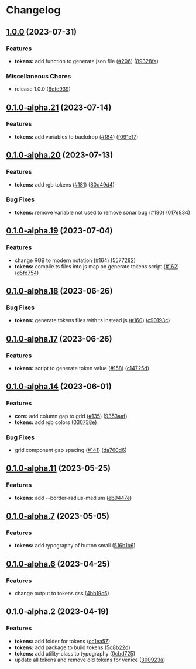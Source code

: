 # Changelog

## [1.0.0](https://github.com/juntossomosmais/atomium/compare/atomium-tokens-v0.1.0-alpha.21...atomium-tokens-v1.0.0) (2023-07-31)


### Features

* **tokens:** add function to generate json file ([#206](https://github.com/juntossomosmais/atomium/issues/206)) ([89328fa](https://github.com/juntossomosmais/atomium/commit/89328fac3805e8a2f9edd543d09cef093201cf03))


### Miscellaneous Chores

* release 1.0.0 ([6efe939](https://github.com/juntossomosmais/atomium/commit/6efe93990da3adf75a8fc4cae928cb303d0f8123))

## [0.1.0-alpha.21](https://github.com/juntossomosmais/atomium/compare/atomium-tokens-v0.1.0-alpha.20...atomium-tokens-v0.1.0-alpha.21) (2023-07-14)


### Features

* **tokens:** add variables to backdrop  ([#184](https://github.com/juntossomosmais/atomium/issues/184)) ([f091e17](https://github.com/juntossomosmais/atomium/commit/f091e1733e2d27ecdad4600ed01c16593b884048))

## [0.1.0-alpha.20](https://github.com/juntossomosmais/atomium/compare/atomium-tokens-v0.1.0-alpha.19...atomium-tokens-v0.1.0-alpha.20) (2023-07-13)


### Features

* **tokens:** add rgb tokens ([#181](https://github.com/juntossomosmais/atomium/issues/181)) ([80d49d4](https://github.com/juntossomosmais/atomium/commit/80d49d4449841cc093e35955bdf94a06c601e2d2))


### Bug Fixes

* **tokens:** remove variable not used to remove sonar bug ([#180](https://github.com/juntossomosmais/atomium/issues/180)) ([017e834](https://github.com/juntossomosmais/atomium/commit/017e834ba2704643cb16537b2d50b9765402ccc6))

## [0.1.0-alpha.19](https://github.com/juntossomosmais/atomium/compare/atomium-tokens-v0.1.0-alpha.18...atomium-tokens-v0.1.0-alpha.19) (2023-07-04)


### Features

* change RGB to modern notation ([#164](https://github.com/juntossomosmais/atomium/issues/164)) ([5577282](https://github.com/juntossomosmais/atomium/commit/5577282d319982a9ebcec57cba80db1a166c9158))
* **tokens:** compile ts files into js map on generate tokens script ([#162](https://github.com/juntossomosmais/atomium/issues/162)) ([d5fd754](https://github.com/juntossomosmais/atomium/commit/d5fd7543ceb65f4b27234f8559276a2238328b86))

## [0.1.0-alpha.18](https://github.com/juntossomosmais/atomium/compare/atomium-tokens-v0.1.0-alpha.17...atomium-tokens-v0.1.0-alpha.18) (2023-06-26)


### Bug Fixes

* **tokens:** generate tokens files with ts instead js ([#160](https://github.com/juntossomosmais/atomium/issues/160)) ([c90193c](https://github.com/juntossomosmais/atomium/commit/c90193c48a26f1591d47f3ffa89c1433ba1342dc))

## [0.1.0-alpha.17](https://github.com/juntossomosmais/atomium/compare/atomium-tokens-v0.1.0-alpha.14...atomium-tokens-v0.1.0-alpha.17) (2023-06-26)


### Features

* **tokens:** script to generate token value ([#158](https://github.com/juntossomosmais/atomium/issues/158)) ([c14725d](https://github.com/juntossomosmais/atomium/commit/c14725da9b463f966fae5bd0a72ceb6ecc5da804))

## [0.1.0-alpha.14](https://github.com/juntossomosmais/atomium/compare/atomium-tokens-v0.1.0-alpha.11...atomium-tokens-v0.1.0-alpha.14) (2023-06-01)


### Features

* **core:** add column gap to grid ([#135](https://github.com/juntossomosmais/atomium/issues/135)) ([9353aaf](https://github.com/juntossomosmais/atomium/commit/9353aafa50d91edb76a60e441cdcf514124a4986))
* **tokens:** add rgb colors ([030738e](https://github.com/juntossomosmais/atomium/commit/030738e098a1b08f340db2c97847512c72abf4b3))


### Bug Fixes

* grid component gap spacing ([#141](https://github.com/juntossomosmais/atomium/issues/141)) ([da760d6](https://github.com/juntossomosmais/atomium/commit/da760d61060c85ca28ca173b495077008da62188))

## [0.1.0-alpha.11](https://github.com/juntossomosmais/atomium/compare/atomium-tokens-v0.1.0-alpha.7...atomium-tokens-v0.1.0-alpha.11) (2023-05-25)


### Features

* **tokens:** add --border-radius-medium ([eb9447e](https://github.com/juntossomosmais/atomium/commit/eb9447e4981c4d7f1df2d4d6a5930087fab15de9))

## [0.1.0-alpha.7](https://github.com/juntossomosmais/atomium/compare/atomium-tokens-v0.1.0-alpha.6...atomium-tokens-v0.1.0-alpha.7) (2023-05-05)


### Features

* **tokens:** add typography of button small ([516b1b6](https://github.com/juntossomosmais/atomium/commit/516b1b6c909ade8d4388ce06ee6852925e11fcda))

## [0.1.0-alpha.6](https://github.com/juntossomosmais/atomium/compare/atomium-tokens-v0.1.0-alpha.2...atomium-tokens-v0.1.0-alpha.6) (2023-04-25)


### Features

* change output to tokens.css ([4bb19c5](https://github.com/juntossomosmais/atomium/commit/4bb19c5ac4476f087399c486692f7f72d58ff300))

## 0.1.0-alpha.2 (2023-04-19)


### Features

* **tokens:** add folder for tokens ([cc1ea57](https://github.com/juntossomosmais/atomium/commit/cc1ea5799cc587e6eb69f8d9818df5a1ce635d31))
* **tokens:** add package to build tokens ([5d8b22d](https://github.com/juntossomosmais/atomium/commit/5d8b22daf0b0dd61c9583a62ae5ef95b339305f6))
* **tokens:** add utility-class to typography ([0cbd725](https://github.com/juntossomosmais/atomium/commit/0cbd725133b7f3061ae39a16c5e478e158918e9d))
* update all tokens and remove old tokens for venice ([300923a](https://github.com/juntossomosmais/atomium/commit/300923a603ce228b17081df61c5a65dee1105a5d))
